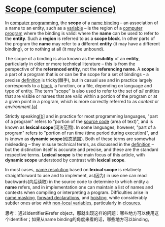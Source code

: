 # [Scope (computer science)](https://en.wikipedia.org/wiki/Scope_(computer_science)#Lexical_scoping)

In [computer programming](https://en.wikipedia.org/wiki/Computer_programming), the **scope** of a [name binding](https://en.wikipedia.org/wiki/Name_binding) – an association of a name to an entity, such as a [variable](https://en.wikipedia.org/wiki/Variable_(programming)) – is the region of a [computer program](https://en.wikipedia.org/wiki/Computer_program) where the binding is valid: where the **name** can be used to refer to the **entity**. Such a **region** is referred to as a **scope block**. In other parts of the program the **name** may refer to a different **entity** (it may have a different binding), or to nothing at all (it may be unbound).

The scope of a binding is also known as the **visibility** of an **entity**, particularly in older or more technical literature – this is from the perspective of the **referenced entity**, not the **referencing name**. A **scope** is a part of a program that is or can be the scope for a set of bindings – a precise [definition](https://en.wikipedia.org/wiki/Scope_(computer_science)#Definition) is tricky(棘手), but in casual use and in practice largely corresponds to a [block](https://en.wikipedia.org/wiki/Block_(programming)), a function, or a file, depending on language and type of entity. The term "scope" is also used to refer to the set of *all* entities that are visible or names that are valid within a portion of the program or at a given point in a program, which is more correctly referred to as *context* or *environment*.[[a\]](https://en.wikipedia.org/wiki/Scope_(computer_science)#cite_note-1)

Strictly speaking[[b\]](https://en.wikipedia.org/wiki/Scope_(computer_science)#cite_note-2) and in practice for most programming languages, "part of a program" refers to "portion of the [source code](https://en.wikipedia.org/wiki/Source_code) (area of text)", and is known as **lexical scope**(词法范围). In some languages, however, "part of a program" refers to "portion of run time (time period during execution)", and is known as **dynamic scope**(动态范围). Both of these terms are somewhat misleading – they misuse technical terms, as discussed in the [definition](https://en.wikipedia.org/wiki/Scope_(computer_science)#Definition) – but the distinction itself is accurate and precise, and these are the standard respective terms. **Lexical scope** is the main focus of this article, with **dynamic scope** understood by contrast with **lexical scope**.

In most cases, [name resolution](https://en.wikipedia.org/wiki/Name_resolution_(programming_languages)) based on **lexical scope** is relatively straightforward to use and to implement, as(因为) in use one can read backwards(向后读取) in the source code to determine to which entity a **name** refers, and in implementation one can maintain a list of names and contexts when compiling or interpreting a program. Difficulties arise in [name masking](https://en.wikipedia.org/wiki/Name_masking), [forward declarations](https://en.wikipedia.org/wiki/Forward_declaration), and [hoisting](https://en.wikipedia.org/wiki/Variable_hoisting), while considerably subtler ones arise with [non-local variables](https://en.wikipedia.org/wiki/Non-local_variable), particularly in [closures](https://en.wikipedia.org/wiki/Closure_(computer_programming)).

思考：通过identifier来refer object，那就出现这样的问题：哪些地方可以使用这个identifier；如果从name binding的角度来看的话，哪些地方可以binding，

